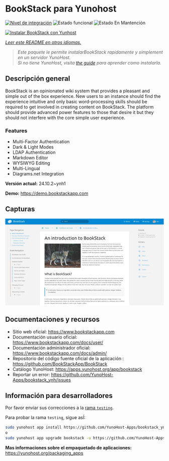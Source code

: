 <!--
Este archivo README esta generado automaticamente<https://github.com/YunoHost/apps/tree/master/tools/readme_generator>
No se debe editar a mano.
-->

# BookStack para Yunohost

[![Nivel de integración](https://dash.yunohost.org/integration/bookstack.svg)](https://ci-apps.yunohost.org/ci/apps/bookstack/) ![Estado funcional](https://ci-apps.yunohost.org/ci/badges/bookstack.status.svg) ![Estado En Mantención](https://ci-apps.yunohost.org/ci/badges/bookstack.maintain.svg)

[![Instalar BookStack con Yunhost](https://install-app.yunohost.org/install-with-yunohost.svg)](https://install-app.yunohost.org/?app=bookstack)

*[Leer este README en otros idiomas.](./ALL_README.md)*

> *Este paquete le permite instalarBookStack rapidamente y simplement en un servidor YunoHost.*  
> *Si no tiene YunoHost, visita [the guide](https://yunohost.org/install) para aprender como instalarla.*

## Descripción general

BookStack is an opinionated wiki system that provides a pleasant and simple out of the box experience. New users to an instance should find the experience intuitive and only basic word-processing skills should be required to get involved in creating content on BookStack. The platform should provide advanced power features to those that desire it but they should not interfere with the core simple user experience.

### Features

- Multi-Factor Authentication
- Dark & Light Modes
- LDAP Authentication
- Markdown Editor
- WYSIWYG Editing
- Multi-Lingual
- Diagrams.net Integration


**Versión actual:** 24.10.2~ynh1

**Demo:** <https://demo.bookstackapp.com>

## Capturas

![Captura de BookStack](./doc/screenshots/screenshot.png)

## Documentaciones y recursos

- Sitio web oficial: <https://www.bookstackapp.com>
- Documentación usuario oficial: <https://www.bookstackapp.com/docs/user/>
- Documentación administrador oficial: <https://www.bookstackapp.com/docs/admin/>
- Repositorio del código fuente oficial de la aplicación : <https://github.com/BookStackApp/BookStack>
- Catálogo YunoHost: <https://apps.yunohost.org/app/bookstack>
- Reportar un error: <https://github.com/YunoHost-Apps/bookstack_ynh/issues>

## Información para desarrolladores

Por favor enviar sus correcciones a la [rama `testing`](https://github.com/YunoHost-Apps/bookstack_ynh/tree/testing).

Para probar la rama `testing`, sigue asÍ:

```bash
sudo yunohost app install https://github.com/YunoHost-Apps/bookstack_ynh/tree/testing --debug
o
sudo yunohost app upgrade bookstack -u https://github.com/YunoHost-Apps/bookstack_ynh/tree/testing --debug
```

**Mas informaciones sobre el empaquetado de aplicaciones:** <https://yunohost.org/packaging_apps>

